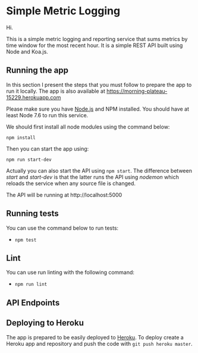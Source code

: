 # Simple Metric Logging
Hi.

This is a simple metric logging and reporting service that sums metrics by time window for the most recent hour.
It is a simple REST API built using Node and Koa.js.


## Running the app

In this section I present the steps that you must follow to prepare the app to run it locally. The app is also
available at https://morning-plateau-15229.herokuapp.com

Please make sure you have [Node.js](http://nodejs.org) and NPM installed.
You should have at least Node 7.6 to run this service.

We should first install all node modules using the command below:

```
npm install
```

Then you can start the app using:

```
npm run start-dev
```

Actually you can also start the API using `npm start`. The difference between *start* and *start-dev* is that the latter
runs the API using *nodemon* which reloads the service when any source file is changed.

The API will be running at http://localhost:5000

## Running tests

You can use the command below to run tests:
- `npm test`

## Lint

You can use run linting with the following command:
- `npm run lint`


## API Endpoints


## Deploying to Heroku

The app is prepared to be easily deployed to [Heroku](http://heroku.com). To deploy create a Heroku app and repository
and push the code with `git push heroku master`.
